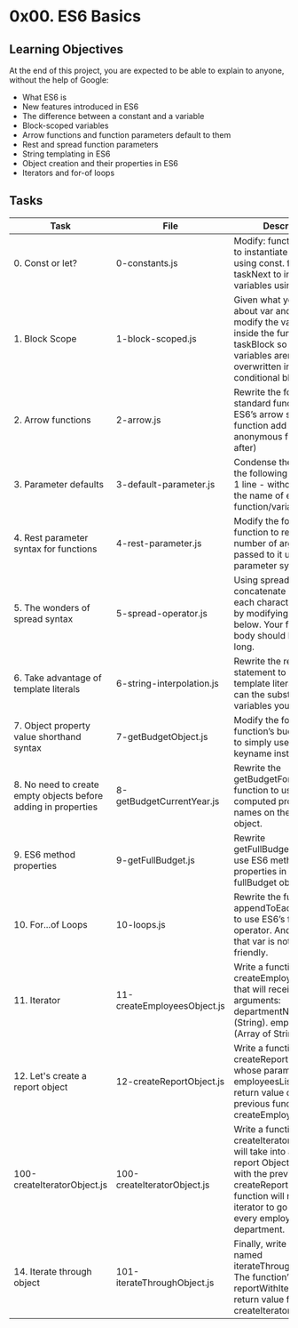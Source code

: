 # 0x00. ES6 Basics

## Learning Objectives
At the end of this project, you are expected to be able to explain to anyone, without the help of Google:

- What ES6 is
- New features introduced in ES6
- The difference between a constant and a variable
- Block-scoped variables
- Arrow functions and function parameters default to them
- Rest and spread function parameters
- String templating in ES6
- Object creation and their properties in ES6
- Iterators and for-of loops

## Tasks

|  Task  |   File   | Description |
| ------ | -------- | ----------- |
| 0. Const or let? | 0-constants.js | Modify: function taskFirst to instantiate variables using const. function taskNext to instantiate variables using let. |
| 1. Block Scope | 1-block-scoped.js | Given what you’ve read about var and hoisting, modify the variables inside the function taskBlock so that the variables aren’t overwritten inside the conditional block|
| 2. Arrow functions | 2-arrow.js | Rewrite the following standard function to use ES6’s arrow syntax of the function add (it will be an anonymous function after) |
| 3. Parameter defaults | 3-default-parameter.js | Condense the internals of the following function to 1 line - without changing the name of each function/variable. |
| 4. Rest parameter syntax for functions | 4-rest-parameter.js | Modify the following function to return the number of arguments passed to it using the rest parameter syntax|
| 5. The wonders of spread syntax | 5-spread-operator.js | Using spread syntax, concatenate 2 arrays and each character of a string by modifying the function below. Your function body should be one line long. |
| 6. Take advantage of template literals | 6-string-interpolation.js | Rewrite the return statement to use a template literal so you can the substitute the variables you’ve defined. |
| 7. Object property value shorthand syntax | 7-getBudgetObject.js | Modify the following function’s budget object to simply use the keyname instead. |
| 8. No need to create empty objects before adding in properties | 8-getBudgetCurrentYear.js | Rewrite the getBudgetForCurrentYear function to use ES6 computed property names on the budget object. |
| 9. ES6 method properties | 9-getFullBudget.js | Rewrite getFullBudgetObject to use ES6 method properties in the fullBudget object |
| 10. For...of Loops | 10-loops.js | Rewrite the function appendToEachArrayValue to use ES6’s for...of operator. And don’t forget that var is not ES6-friendly. |
| 11. Iterator | 11-createEmployeesObject.js | Write a function named createEmployeesObject that will receive two arguments: departmentName (String). employees (Array of Strings) |
| 12. Let's create a report object | 12-createReportObject.js | Write a function named createReportObject whose parameter, employeesList, is the return value of the previous function createEmployeesObject. |
| 100-createIteratorObject.js | 100-createIteratorObject.js | Write a function named createIteratorObject, that will take into argument a report Object created with the previous function createReportObject. This function will return an iterator to go through every employee in every department. |
| 14. Iterate through object | 101-iterateThroughObject.js | Finally, write a function named iterateThroughObject. The function’s parameter reportWithIterator is the return value from createIteratorObject. |
